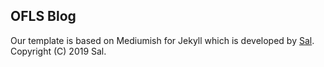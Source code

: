 ## OFLS Blog

Our template is based on Mediumish for Jekyll which is developed by [Sal](https://www.wowthemes.net). Copyright (C) 2019 Sal. 

